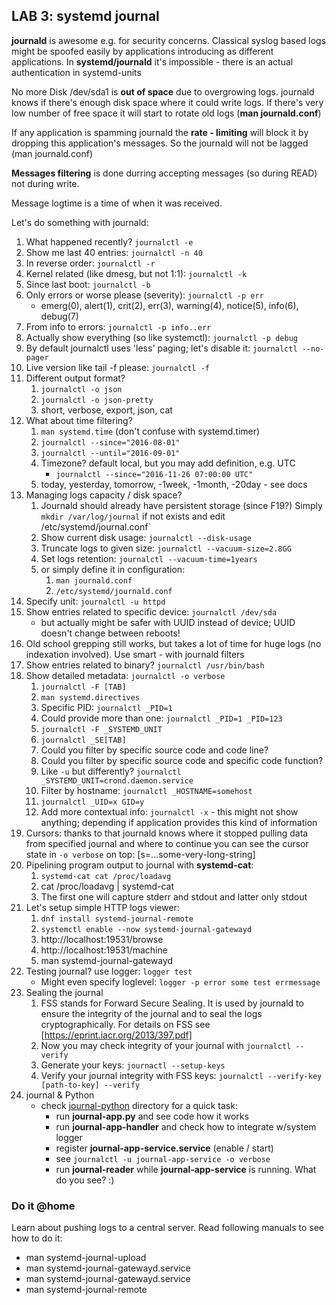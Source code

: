 ## LAB 3: systemd journal ##

**journald** is awesome e.g. for security concerns. Classical syslog based logs 
might be spoofed easily by applications introducing as different applications. 
In **systemd/journald** it's impossible - there is an actual authentication in 
systemd-units

No more Disk /dev/sda1 is **out of space** due to overgrowing logs. journald 
knows if there's enough disk space where it could write logs. If there's very 
low number of free space it will start to rotate old logs 
(**man journald.conf**)

If any application is spamming journald the **rate - limiting** will block it 
by dropping this application's messages. So the journald will not be lagged
(man journald.conf)

**Messages filtering** is done durring accepting messages (so during READ) not 
during write.

Message logtime is a time of when it was received.

Let's do something with journald:

1. What happened recently? `journalctl -e`
1. Show me last 40 entries: `journalctl -n 40`
1. In reverse order: `journalctl -r`
1. Kernel related (like dmesg, but not 1:1): `journalctl -k`
1. Since last boot: `journalctl -b`
1. Only errors or worse please (severity): `journalctl -p err`
    - emerg(0), alert(1), crit(2), err(3), warning(4), notice(5), info(6), debug(7)
1. From info to errors: `journalctl -p info..err`
1. Actually show everything (so like systemctl): `journalctl -p debug`
1. By default journalctl uses 'less' paging; let's disable it: `journalctl --no-pager`
1. Live version like tail -f please: `journalctl -f`
1. Different output format?
    1. `journalctl -o json`
    1. `journalctl -o json-pretty`
    1. short, verbose, export, json, cat    
1. What about time filtering?
    1. `man systemd.time` (don't confuse with systemd.timer)
    1. `journalctl --since="2016-08-01"`
    1. `journalctl --until="2016-09-01"`
    1. Timezone? default local, but you may add definition, e.g. UTC
        - `journalctl --since="2016-11-26 07:00:00 UTC"`
    1. today, yesterday, tomorrow, -1week, -1month, -20day - see docs
1. Managing logs capacity / disk space?
    1. Journald should already have persistent storage (since F19?) Simply
       `mkdir /var/log/journal` if not exists and edit /etc/systemd/journal.conf`
    1. Show current disk usage: `journalctl --disk-usage`
    1. Truncate logs to given size: `journalctl --vacuum-size=2.8GG`
	1. Set logs retention: `journalctl --vacuum-time=1years`
	1. or simply define it in configuration: 
        1. `man journald.conf`
	    1. `/etc/systemd/journald.conf`
1. Specify unit: `journalctl -u httpd`
1. Show entries related to specific device: `journalctl /dev/sda`
    - but actually might be safer with UUID instead of device; UUID doesn't 
      change between reboots!
1. Old school grepping still works, but takes a lot of time for huge logs 
   (no indexation involved). Use smart - with journald filters
1. Show entries related to binary? `journalctl /usr/bin/bash`
1. Show detailed metadata: `journalctl -o verbose`
    1. `journalctl -F [TAB]`
    1. `man systemd.directives`
    1. Specific PID: `journalctl _PID=1`
    1. Could provide more than one: `journalctl _PID=1 _PID=123`
    1. `journalctl -F _SYSTEMD_UNIT`
    1. `journalctl _SE[TAB]`
    1. Could you filter by specific source code and code line?
    1. Could you filter by specific source code and specific code function?
    1. Like `-u` but differently? `journalctl _SYSTEMD_UNIT=crond.daemon.service`
    1. Filter by hostname: `journalctl _HOSTNAME=somehost`
    1. `journalctl _UID=x GID=y`
    1. Add more contextual info: `journalctl -x` - this might not show 
       anything; depending if application provides this kind of information
1. Cursors: thanks to that journald knows where it stopped pulling data from 
   specified journal and where to continue you can see the cursor state 
   in `-o verbose` on top: [s=...some-very-long-string]
1. Pipelining program output to journal with **systemd-cat**:
    1. `systemd-cat cat /proc/loadavg`
    1. cat /proc/loadavg | systemd-cat
    1. The first one will capture stderr and stdout and latter only stdout
1. Let's setup simple HTTP logs viewer:
	1. `dnf install systemd-journal-remote`
	1. `systemctl enable --now systemd-journal-gatewayd`
	1. http://localhost:19531/browse
	1. http://localhost:19531/machine
	1. man systemd-journal-gatewayd
1. Testing journal? use logger: `logger test`
    - Might even specify loglevel: `logger -p error some test errmessage`
1. Sealing the journal
    1. FSS stands for Forward Secure Sealing. It is used by journald to ensure
       the integrity of the journal and to seal the logs cryptographically. For
       details on FSS see [https://eprint.iacr.org/2013/397.pdf]
    1. Now you may check integrity of your journal with `journalctl --verify`
    1. Generate your keys: `journactl --setup-keys`
    1. Verify your journal integrity with FSS keys: `journalctl --verify-key [path-to-key] --verify`
1. journal & Python
    - check [journal-python](journal-python/) directory for a quick task:
        - run **journal-app.py** and see code how it works
        - run **journal-app-handler** and check how to integrate w/system 
          logger
        - register **journal-app-service.service** (enable / start)
        - see `journalctl -u journal-app-service -o verbose`
        - run **journal-reader** while **journal-app-service** is running. What
          do you see? :)

### Do it @home ###

Learn about pushing logs to a central server. Read following manuals to see
how to do it:

- man systemd-journal-upload
- man systemd-journal-gatewayd.service
- man systemd-journal-gatewayd.service
- man systemd-journal-remote